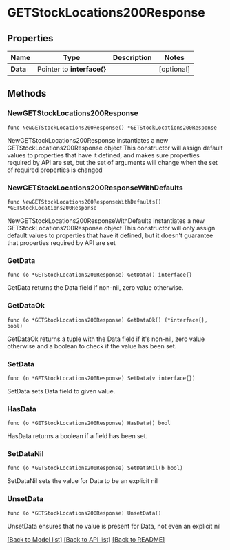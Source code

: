 # GETStockLocations200Response

## Properties

Name | Type | Description | Notes
------------ | ------------- | ------------- | -------------
**Data** | Pointer to **interface{}** |  | [optional] 

## Methods

### NewGETStockLocations200Response

`func NewGETStockLocations200Response() *GETStockLocations200Response`

NewGETStockLocations200Response instantiates a new GETStockLocations200Response object
This constructor will assign default values to properties that have it defined,
and makes sure properties required by API are set, but the set of arguments
will change when the set of required properties is changed

### NewGETStockLocations200ResponseWithDefaults

`func NewGETStockLocations200ResponseWithDefaults() *GETStockLocations200Response`

NewGETStockLocations200ResponseWithDefaults instantiates a new GETStockLocations200Response object
This constructor will only assign default values to properties that have it defined,
but it doesn't guarantee that properties required by API are set

### GetData

`func (o *GETStockLocations200Response) GetData() interface{}`

GetData returns the Data field if non-nil, zero value otherwise.

### GetDataOk

`func (o *GETStockLocations200Response) GetDataOk() (*interface{}, bool)`

GetDataOk returns a tuple with the Data field if it's non-nil, zero value otherwise
and a boolean to check if the value has been set.

### SetData

`func (o *GETStockLocations200Response) SetData(v interface{})`

SetData sets Data field to given value.

### HasData

`func (o *GETStockLocations200Response) HasData() bool`

HasData returns a boolean if a field has been set.

### SetDataNil

`func (o *GETStockLocations200Response) SetDataNil(b bool)`

 SetDataNil sets the value for Data to be an explicit nil

### UnsetData
`func (o *GETStockLocations200Response) UnsetData()`

UnsetData ensures that no value is present for Data, not even an explicit nil

[[Back to Model list]](../README.md#documentation-for-models) [[Back to API list]](../README.md#documentation-for-api-endpoints) [[Back to README]](../README.md)


